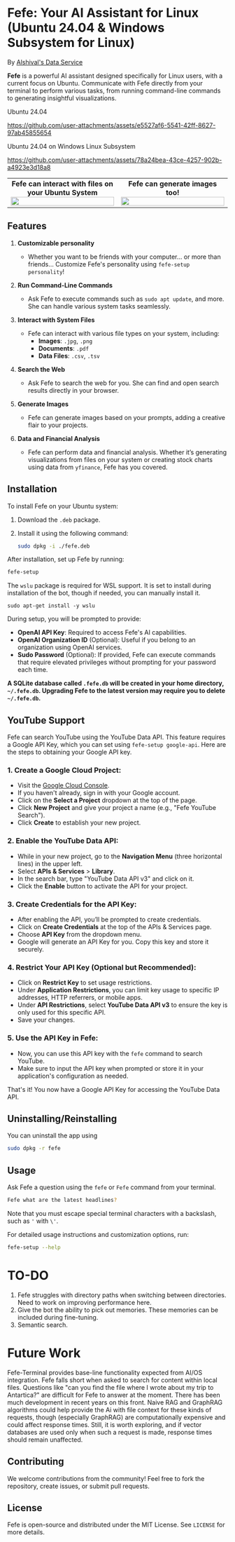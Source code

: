 # Fefe: Your AI Assistant for Linux (Ubuntu 24.04 & Windows Subsystem for Linux)
By [Alshival's Data Service](https://alshival.com)

**Fefe** is a powerful AI assistant designed specifically for Linux users, with a current focus on Ubuntu. Communicate with Fefe directly from your terminal to perform various tasks, from running command-line commands to generating insightful visualizations.

<figcaption>Ubuntu 24.04</figcaption>

https://github.com/user-attachments/assets/e5527af6-5541-42ff-8627-97ab45855654


<figcaption>Ubuntu 24.04 on Windows Linux Subsystem</figcaption>

https://github.com/user-attachments/assets/78a24bea-43ce-4257-902b-a4923e3d18a8

<table style="width: 100%; border-collapse: collapse;">
  <tr>
    <td style="width: 50%; text-align: center;">
      <figcaption><b>Fefe can interact with files on your Ubuntu System</b></figcaption>
      <img src="https://github.com/alshival/fefe-terminal/blob/main/media/Screenshot%20from%202024-08-16%2012-32-00.png" style="width: 100%;">
    </td>
    <td style="width: 50%; text-align: center;">
      <figcaption><b>Fefe can generate images too!</b></figcaption>
      <img src="https://github.com/alshival/fefe-terminal/blob/main/media/Screenshot%20from%202024-08-16%2012-33-37.png" style="width: 100%;">
    </td>
  </tr>
</table>

## Features
1. **Customizable personality**
   - Whether you want to be friends with your computer... or more than friends... Customize Fefe's personality using `fefe-setup personality`!

2. **Run Command-Line Commands**
   - Ask Fefe to execute commands such as `sudo apt update`, and more. She can handle various system tasks seamlessly.

3. **Interact with System Files**
   - Fefe can interact with various file types on your system, including:
     - **Images**: `.jpg`, `.png`
     - **Documents**: `.pdf`
     - **Data Files**: `.csv`, `.tsv`

4. **Search the Web**
   - Ask Fefe to search the web for you. She can find and open search results directly in your browser.

5. **Generate Images**
   - Fefe can generate images based on your prompts, adding a creative flair to your projects.

6. **Data and Financial Analysis**
   - Fefe can perform data and financial analysis. Whether it’s generating visualizations from files on your system or creating stock charts using data from `yfinance`, Fefe has you covered.

## Installation

To install Fefe on your Ubuntu system:

1. Download the `.deb` package.
2. Install it using the following command:

   ```bash
   sudo dpkg -i ./fefe.deb
   ```
After installation, set up Fefe by running:

```bash
fefe-setup
```

The `wslu` package is required for WSL support. It is set to install during installation of the bot, though if needed, you can manually install it.
```
sudo apt-get install -y wslu
```

During setup, you will be prompted to provide:

- **OpenAI API Key**: Required to access Fefe's AI capabilities.
- **OpenAI Organization ID** (Optional): Useful if you belong to an organization using OpenAI services.
- **Sudo Password** (Optional): If provided, Fefe can execute commands that require elevated privileges without prompting for your password each time.

<b>A SQLite database called `.fefe.db` will be created in your home directory, `~/.fefe.db`. Upgrading Fefe to the latest version may require you to delete `~/.fefe.db`.</b>  

## YouTube Support
Fefe can search YouTube using the YouTube Data API. This feature requires a Google API Key, which you can set using `fefe-setup google-api`. 
Here are the steps to obtaining your Google API key.

### 1. **Create a Google Cloud Project:**
   - Visit the [Google Cloud Console](https://console.cloud.google.com/).
   - If you haven't already, sign in with your Google account.
   - Click on the **Select a Project** dropdown at the top of the page.
   - Click **New Project** and give your project a name (e.g., "Fefe YouTube Search").
   - Click **Create** to establish your new project.

### 2. **Enable the YouTube Data API:**
   - While in your new project, go to the **Navigation Menu** (three horizontal lines) in the upper left.
   - Select **APIs & Services** > **Library**.
   - In the search bar, type "YouTube Data API v3" and click on it.
   - Click the **Enable** button to activate the API for your project.

### 3. **Create Credentials for the API Key:**
   - After enabling the API, you’ll be prompted to create credentials.
   - Click on **Create Credentials** at the top of the APIs & Services page.
   - Choose **API Key** from the dropdown menu.
   - Google will generate an API Key for you. Copy this key and store it securely.

### 4. **Restrict Your API Key (Optional but Recommended):**
   - Click on **Restrict Key** to set usage restrictions.
   - Under **Application Restrictions**, you can limit key usage to specific IP addresses, HTTP referrers, or mobile apps.
   - Under **API Restrictions**, select **YouTube Data API v3** to ensure the key is only used for this specific API.
   - Save your changes.

### 5. **Use the API Key in Fefe:**
   - Now, you can use this API key with the `fefe` command to search YouTube. 
   - Make sure to input the API key when prompted or store it in your application's configuration as needed.

That's it! You now have a Google API Key for accessing the YouTube Data API.

## Uninstalling/Reinstalling

You can uninstall the app using

```bash
sudo dpkg -r fefe
```

## Usage

Ask Fefe a question using the `fefe` or `Fefe` command from your terminal. 
```bash
Fefe what are the latest headlines?
```
Note that you must escape special terminal characters with a backslash, such as `'` with `\'`.


For detailed usage instructions and customization options, run:

```bash
fefe-setup --help
```

# TO-DO
1. Fefe struggles with directory paths when switching between directories. Need to work on improving performance here.
2. Give the bot the ability to pick out memories. These memories can be included during fine-tuning.
3. Semantic search.

# Future Work
Fefe-Terminal provides base-line functionality expected from AI/OS integration. Fefe falls short when asked to search for content within local files. Questions like "can you find the file where I wrote about my trip to Antartica?" are difficult for Fefe to answer at the moment. There has been much development in recent years on this front. Naive RAG and GraphRAG algorithms could help provide the Ai with file context for these kinds of requests, though (especially GraphRAG) are computationally expensive and could affect response times. Still, it is worth exploring, and if vector databases are used only when such a request is made, response times should remain unaffected.

## Contributing

We welcome contributions from the community! Feel free to fork the repository, create issues, or submit pull requests.

## License

Fefe is open-source and distributed under the MIT License. See `LICENSE` for more details.

